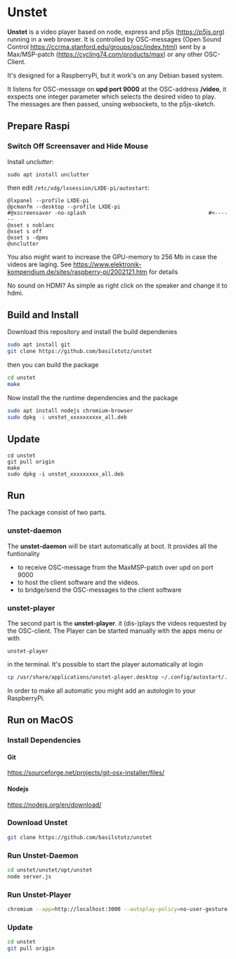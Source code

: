 # Unstet

**Unstet** is a video player based on node, express and p5js (https://p5js.org) running in a web browser. It is controlled by OSC-messages (Open Sound Control https://ccrma.stanford.edu/groups/osc/index.html) sent by a Max/MSP-patch (https://cycling74.com/products/max) or any other OSC-Client.

It's designed for a RaspberryPi, but it work's on any Debian based system.

It listens for OSC-message on **upd port 9000** at the OSC-address **/video**, it exspects one integer parameter which selects the desired video to play. The messages are then passed, unsing websockets, to the p5js-sketch.

## Prepare Raspi
### Switch Off Screensaver and Hide Mouse

Install *unclutter*:
```
sudo apt install unclutter
```

then edit `/etc/xdg/lxsession/LXDE-pi/autostart`:
```
@lxpanel --profile LXDE-pi
@pcmanfm --desktop --profile LXDE-pi
#@xscreensaver -no-splash                                       #<------
@xset s noblanc
@xset s off
@xset s -dpms
@unclutter
```
You also might want to increase the GPU-memory to 256 Mb in case the videos are laging. See 
https://www.elektronik-kompendium.de/sites/raspberry-pi/2002121.htm for details

No sound on HDMI? As simple as right click on the speaker and change it to hdmi. 


## Build and Install
Download this repository and install the build dependenies

```bash
sudo apt install git 
git clone https://github.com/basilstotz/unstet
```

then you can build the package

```bash
cd unstet
make
```
Now install the the runtime dependencies and the package
```bash
sudo apt install nodejs chromium-browser
sudo dpkg -i unstet_xxxxxxxxxx_all.deb
```

## Update

```
cd unstet
git pull origin
make
sudo dpkg -i unstet_xxxxxxxxx_all.deb
```

## Run

The package consist of two parts. 

### unstet-daemon

The **unstet-daemon** will be start automatically at boot. It provides all the funtionality 
- to receive OSC-message from the MaxMSP-patch over upd on port 9000
- to host the client software and the videos.
- to bridge/send the OSC-messages to the client software

### unstet-player

The second part is the **unstet-player**. it (dis-)plays the videos requested by the OSC-client. The Player can be started manually with the apps menu or with

```
unstet-player
```
in the terminal. It's possible to start the player automatically at login

```bash
cp /usr/share/applications/unstet-player.desktop ~/.config/autostart/.
```
In order to make all automatic you might add an autologin to your RaspberryPi.


## Run on MacOS

### Install Dependencies

#### Git

https://sourceforge.net/projects/git-osx-installer/files/

#### Nodejs

https://nodejs.org/en/download/

### Download Unstet

```bash
git clone https://github.com/basilstotz/unstet
```
### Run Unstet-Daemon

```bash
cd unstet/unstet/opt/unstet
node server.js
```

### Run Unstet-Player

```bash
chromium --app=http://localhost:3000 --autoplay-policy=no-user-gesture-required --start-fullscreen
```

### Update

```bash
cd unstet
git pull origin
```


